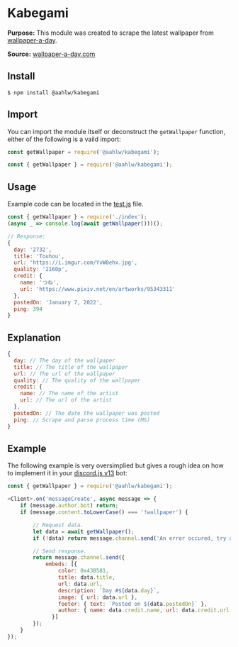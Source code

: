 # Kabegami

**Purpose:** This module was created to scrape the latest wallpaper from [wallpaper-a-day](https://wallpaper-a-day.com/).

**Source:** [wallpaper-a-day.com](https://wallpaper-a-day.com/)

## Install

```
$ npm install @aahlw/kabegami
```

## Import

You can import the module itself or deconstruct the `getWallpaper` function, either of the following is a vaild import:

```js
const getWallpaper = require('@aahlw/kabegami');

const { getWallpaper } = require('@aahlw/kabegami');
```

## Usage

Example code can be located in the [test.js](./test.js) file.

```js
const { getWallpaper } = require('./index');
(async _ => console.log(await getWallpaper()))();

// Response:
{
  day: '2732',
  title: 'Touhou',
  url: 'https://i.imgur.com/YvW0ehx.jpg',
  quality: '2160p',
  credit: { 
    name: 'つね',
    url: 'https://www.pixiv.net/en/artworks/95343311'
  },
  postedOn: 'January 7, 2022',
  ping: 394
}
```

## Explanation

```js
{
  day: // The day of the wallpaper
  title: // The title of the wallpaper
  url: // The url of the wallpaper
  quality: // The quality of the wallpaper
  credit: { 
    name: // The name of the artist
    url: // The url of the artist
  },
  postedOn: // The date the wallpaper was posted
  ping: // Scrape and parse process time (MS)
}
```

## Example

The following example is very oversimplied but gives a rough idea on how to implement it in your [discord.js v13](https://discord.js.org) bot:

```js
const { getWallpaper } = require('@aahlw/kabegami');

<Client>.on('messageCreate', async message => {
    if (message.author.bot) return;
    if (message.content.toLowerCase() === '!wallpaper') {

        // Request data.
        let data = await getWallpaper();
        if (!data) return message.channel.send('An error occured, try again later.');

        // Send response.
        return message.channel.send({
            embeds: [{
                color: 0x43B581,
                title: data.title,
                url: data.url,
                description: `Day #${data.day}`,
                image: { url: data.url },
                footer: { text: `Posted on ${data.postedOn}` },
                author: { name: data.credit.name, url: data.credit.url }
              }]
        });
    }
});
```
